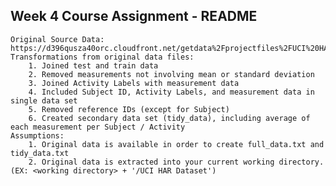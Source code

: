 ## Week 4 Course Assignment - README ##

	Original Source Data: https://d396qusza40orc.cloudfront.net/getdata%2Fprojectfiles%2FUCI%20HAR%20Dataset.zip
	Transformations from original data files:
		1. Joined test and train data
 		2. Removed measurements not involving mean or standard deviation
		3. Joined Activity Labels with measurement data
		4. Included Subject ID, Activity Labels, and measurement data in single data set
		5. Removed reference IDs (except for Subject)
		6. Created secondary data set (tidy_data), including average of each measurement per Subject / Activity
	Assumptions:
		1. Original data is available in order to create full_data.txt and tidy_data.txt
		2. Original data is extracted into your current working directory. (EX: <working directory> + '/UCI HAR Dataset')